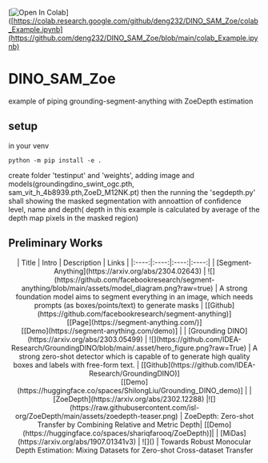 [![Open In Colab](https://colab.research.google.com/assets/colab-badge.svg)]([https://colab.research.google.com/github/deng232/DINO_SAM_Zoe/colab_Example.ipynb](https://github.com/deng232/DINO_SAM_Zoe/blob/main/colab_Example.ipynb)
# DINO_SAM_Zoe
example of piping grounding-segment-anything with ZoeDepth estimation


## setup
in your venv
```
python -m pip install -e .
```
create folder 'testinput' and 'weights', adding image and models(groundingdino_swint_ogc.pth, sam_vit_h_4b8939.pth,ZoeD_M12NK.pt) then the running the 'segdepth.py' shall showing the masked segmentation with annoattion of confidence level, name and depth( depth in this example is calculated by average of the depth map pixels in the masked region)
## Preliminary Works
<div align='center'>
| Title | Intro | Description | Links |
|:----:|:----:|:----:|:----:|
| [Segment-Anything](https://arxiv.org/abs/2304.02643) | ![](https://github.com/facebookresearch/segment-anything/blob/main/assets/model_diagram.png?raw=true) | A strong foundation model aims to segment everything in an image, which needs prompts (as boxes/points/text) to generate masks | [[Github](https://github.com/facebookresearch/segment-anything)] <br> [[Page](https://segment-anything.com/)] <br> [[Demo](https://segment-anything.com/demo)] |
| [Grounding DINO](https://arxiv.org/abs/2303.05499) | ![](https://github.com/IDEA-Research/GroundingDINO/blob/main/.asset/hero_figure.png?raw=True) | A strong zero-shot detector which is capable of to generate high quality boxes and labels with free-form text. | [[Github](https://github.com/IDEA-Research/GroundingDINO)] <br> [[Demo](https://huggingface.co/spaces/ShilongLiu/Grounding_DINO_demo)] |
|[ZoeDepth](https://arxiv.org/abs/2302.12288) |![](https://raw.githubusercontent.com/isl-org/ZoeDepth/main/assets/zoedepth-teaser.png) | ZoeDepth: Zero-shot Transfer by Combining Relative and Metric Depth| [[Demo](https://huggingface.co/spaces/shariqfarooq/ZoeDepth)]|
| [MiDas](https://arxiv.org/abs/1907.01341v3) | ![]() | Towards Robust Monocular Depth Estimation: Mixing Datasets for Zero-shot Cross-dataset Transfer

</div>
